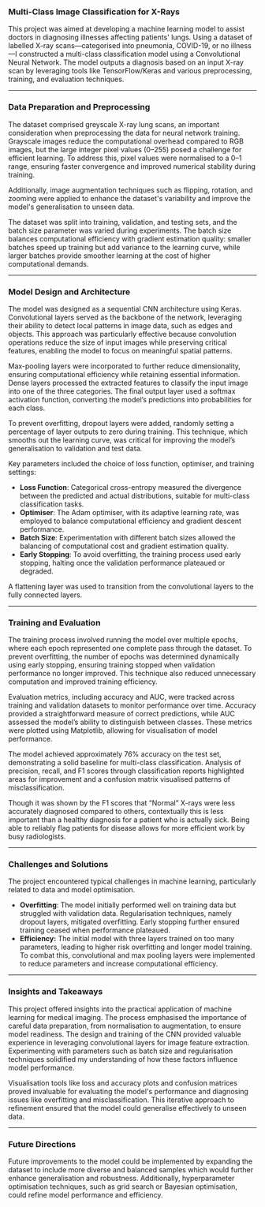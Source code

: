 ### Multi-Class Image Classification for X-Rays

This project was aimed at developing a machine learning model to assist doctors in diagnosing illnesses affecting patients' lungs. Using a dataset of labelled X-ray scans—categorised into pneumonia, COVID-19, or no illness—I constructed a multi-class classification model using a Convolutional Neural Network. The model outputs a diagnosis based on an input X-ray scan by leveraging tools like TensorFlow/Keras and various preprocessing, training, and evaluation techniques.

---

### Data Preparation and Preprocessing

The dataset comprised greyscale X-ray lung scans, an important consideration when preprocessing the data for neural network training. Grayscale images reduce the computational overhead compared to RGB images, but the large integer pixel values (0–255) posed a challenge for efficient learning. To address this, pixel values were normalised to a 0–1 range, ensuring faster convergence and improved numerical stability during training.

Additionally, image augmentation techniques such as flipping, rotation, and zooming were applied to enhance the dataset's variability and improve the model's generalisation to unseen data.

The dataset was split into training, validation, and testing sets, and the batch size parameter was varied during experiments. The batch size balances computational efficiency with gradient estimation quality: smaller batches speed up training but add variance to the learning curve, while larger batches provide smoother learning at the cost of higher computational demands.

---

### Model Design and Architecture

The model was designed as a sequential CNN architecture using Keras. Convolutional layers served as the backbone of the network, leveraging their ability to detect local patterns in image data, such as edges and objects. This approach was particularly effective because convolution operations reduce the size of input images while preserving critical features, enabling the model to focus on meaningful spatial patterns.

Max-pooling layers were incorporated to further reduce dimensionality, ensuring computational efficiency while retaining essential information. Dense layers processed the extracted features to classify the input image into one of the three categories. The final output layer used a softmax activation function, converting the model’s predictions into probabilities for each class.

To prevent overfitting, dropout layers were added, randomly setting a percentage of layer outputs to zero during training. This technique, which smooths out the learning curve, was critical for improving the model’s generalisation to validation and test data.

Key parameters included the choice of loss function, optimiser, and training settings:

- **Loss Function**: Categorical cross-entropy measured the divergence between the predicted and actual distributions, suitable for multi-class classification tasks.
- **Optimiser**: The Adam optimiser, with its adaptive learning rate, was employed to balance computational efficiency and gradient descent performance.
- **Batch Size**: Experimentation with different batch sizes allowed the balancing of computational cost and gradient estimation quality.
- **Early Stopping**: To avoid overfitting, the training process used early stopping, halting once the validation performance plateaued or degraded.

A flattening layer was used to transition from the convolutional layers to the fully connected layers.

---

### Training and Evaluation

The training process involved running the model over multiple epochs, where each epoch represented one complete pass through the dataset. To prevent overfitting, the number of epochs was determined dynamically using early stopping, ensuring training stopped when validation performance no longer improved. This technique also reduced unnecessary computation and improved training efficiency.

Evaluation metrics, including accuracy and AUC, were tracked across training and validation datasets to monitor performance over time. Accuracy provided a straightforward measure of correct predictions, while AUC assessed the model’s ability to distinguish between classes. These metrics were plotted using Matplotlib, allowing for visualisation of model performance.

The model achieved approximately 76% accuracy on the test set, demonstrating a solid baseline for multi-class classification. Analysis of precision, recall, and F1 scores through classification reports highlighted areas for improvement and a confusion matrix visualised patterns of misclassification.

Though it was shown by the F1 scores that “Normal” X-rays were less accurately diagnosed compared to others, contextually this is less important than a healthy diagnosis for a patient who is actually sick. Being able to reliably flag patients for disease allows for more efficient work by busy radiologists.

---

### Challenges and Solutions

The project encountered typical challenges in machine learning, particularly related to data and model optimisation.

- **Overfitting**: The model initially performed well on training data but struggled with validation data. Regularisation techniques, namely dropout layers, mitigated overfitting. Early stopping further ensured training ceased when performance plateaued.
- **Efficiency:** The initial model with three layers trained on too many parameters, leading to higher risk overfitting and longer model training. To combat this, convolutional and max pooling layers were implemented to reduce parameters and increase computational efficiency.

---

### Insights and Takeaways

This project offered insights into the practical application of machine learning for medical imaging. The process emphasised the importance of careful data preparation, from normalisation to augmentation, to ensure model readiness. The design and training of the CNN provided valuable experience in leveraging convolutional layers for image feature extraction. Experimenting with parameters such as batch size and regularisation techniques solidified my understanding of how these factors influence model performance.

Visualisation tools like loss and accuracy plots and confusion matrices proved invaluable for evaluating the model's performance and diagnosing issues like overfitting and misclassification. This iterative approach to refinement ensured that the model could generalise effectively to unseen data.

---

### Future Directions

Future improvements to the model could be implemented by expanding the dataset to include more diverse and balanced samples which would further enhance generalisation and robustness. Additionally, hyperparameter optimisation techniques, such as grid search or Bayesian optimisation, could refine model performance and efficiency.
